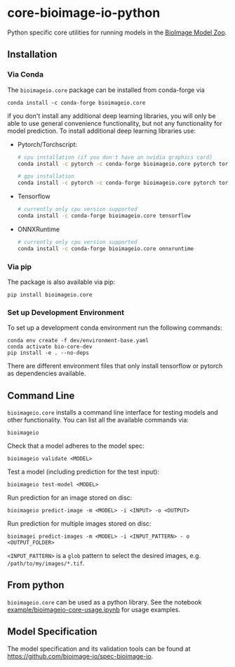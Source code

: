 # core-bioimage-io-python

Python specific core utilities for running models in the [BioImage Model Zoo](https://bioimage.io).

## Installation

### Via Conda

The `bioimageio.core` package can be installed from conda-forge via
```
conda install -c conda-forge bioimageio.core
```
if you don't install any additional deep learning libraries, you will only be able to use general convenience functionality, but not any functionality for model prediction.
To install additional deep learning libraries use:

* Pytorch/Torchscript:
  ```bash
  # cpu installation (if you don't have an nvidia graphics card)
  conda install -c pytorch -c conda-forge bioimageio.core pytorch torchvision cpuonly

  # gpu installation
  conda install -c pytorch -c conda-forge bioimageio.core pytorch torchvision cudatoolkit
  ```

* Tensorflow
  ```bash
  # currently only cpu version supported
  conda install -c conda-forge bioimageio.core tensorflow
  ```

* ONNXRuntime
  ```bash
  # currently only cpu version supported
  conda install -c conda-forge bioimageio.core onnxruntime
  ```
  
### Via pip

The package is also available via pip:
```
pip install bioimageio.core
```

### Set up Development Environment

To set up a development conda environment run the following commands:
```
conda env create -f dev/environment-base.yaml
conda activate bio-core-dev
pip install -e . --no-deps
```

There are different environment files that only install tensorflow or pytorch as dependencies available.

## Command Line

`bioimageio.core` installs a command line interface for testing models and other functionality. You can list all the available commands via:
```
bioimageio
```

Check that a model adheres to the model spec:
```
bioimageio validate <MODEL>
```

Test a model (including prediction for the test input):
```
bioimageio test-model <MODEL>
```

Run prediction for an image stored on disc:
```
bioimageio predict-image -m <MODEL> -i <INPUT> -o <OUTPUT>
```

Run prediction for multiple images stored on disc:
```
bioimagei predict-images -m <MODEL> -i <INPUT_PATTERN> - o <OUTPUT_FOLDER>
```
`<INPUT_PATTERN>` is a `glob` pattern to select the desired images, e.g. `/path/to/my/images/*.tif`.


## From python

`bioimageio.core` can be used as a python library. See the notebook [example/bioimageio-core-usage.ipynb](https://github.com/bioimage-io/core-bioimage-io-python/blob/main/example/bioimageio-core-usage.ipynb) for usage examples.

## Model Specification

The model specification and its validation tools can be found at https://github.com/bioimage-io/spec-bioimage-io.
